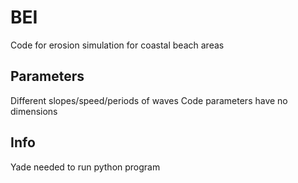 # BEI

Code for erosion simulation for coastal beach areas

## Parameters

Different slopes/speed/periods of waves
Code parameters have no dimensions

## Info

Yade needed to run python program 
